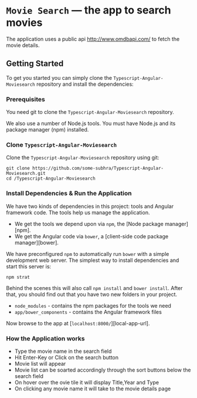# `Movie Search` — the app to search movies

The application uses a public api http://www.omdbapi.com/ to fetch the movie details. 


## Getting Started

To get you started you can simply clone the `Typescript-Angular-Moviesearch` repository and install the dependencies:

### Prerequisites

You need git to clone the `Typescript-Angular-Moviesearch` repository.

We also use a number of Node.js tools. You must have Node.js
and its package manager (npm) installed.

### Clone `Typescript-Angular-Moviesearch`

Clone the `Typescript-Angular-Moviesearch` repository using git:

```
git clone https://github.com/some-subhra/Typescript-Angular-Moviesearch.git
cd /Typescript-Angular-Moviesearch
```

### Install Dependencies & Run the Application

We have two kinds of dependencies in this project: tools and Angular framework code. The tools help
us manage the application.

* We get the tools we depend upon via `npm`, the [Node package manager][npm].
* We get the Angular code via `bower`, a [client-side code package manager][bower].

We have preconfigured `npm` to automatically run `bower` with a simple development web server. The simplest way to install dependencies and start this server is:

```
npm strat
```

Behind the scenes this will also call `npm install` and  `bower install`. After that, you should find out that you have
two new folders in your project.

* `node_modules` - contains the npm packages for the tools we need
* `app/bower_components` - contains the Angular framework files


Now browse to the app at [`localhost:8000/`][local-app-url].

### How the Application works

* Type the movie name in the search field
* Hit Enter-Key or Click on the search button
* Movie list will appear
* Movie list can be soarted accordingly through the sort buttons below the search field
* On hover over the ovie tile it will display Title,Year and Type
* On clicking any movie name it will take to the movie details page


